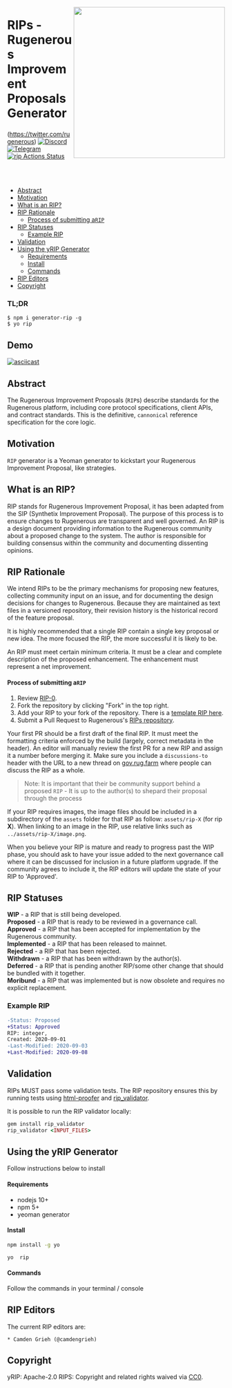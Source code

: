 <!-- SPDX-License-Identifier: Apache-2.0 -->

<p align="center">
 <img src="https://raw.githubusercontent.com/gist/camdengrieh/9a62174a080ead34271ff5d187a24343/raw/02cad2900f4cedb87895cc57729030e095d2869f/gh_banner.svg" align="right" width="350">
	<h1 align="left">RIPs - Rugenerous Improvement Proposals Generator </h1>
 <h3 align="center"> </h3>
 <p align="center">
<align="center">

(https://twitter.com/rugenerous) [![Discord](https://img.shields.io/discord/734804446353031319.svg?color=768AD4&label=discord&logo=https%3A%2F%2Fdiscordapp.com%2Fassets%2F8c9701b98ad4372b58f13fd9f65f966e.svg)](https://discord.gg/N5dgz3Nbpz/) [![Telegram](https://img.shields.io/badge/chat-on%20Telegram-blue.svg)](https://t.me/rugenerous)
[![rip Actions Status](https://github.com/camdengrieh/rip/workflows/rip/badge.svg)](https://github.com/camdengrieh/rip/actions)

 </center>
  </p>
</p>
<br />
<br />

- [Abstract](#abstract)
- [Motivation](#motivation)
- [What is an RIP?](#what-is-an-rip-)
- [RIP Rationale](#rip-rationale)
  - [Process of submitting a`RIP`](#process-of-submitting-a-rip-)
- [RIP Statuses](#rip-statuses)
  - [Example RIP](#example-rip)
- [Validation](#validation)
- [Using the yRIP Generator](#using-the-rip-generator)
  - [Requirements](#requirements)
  - [Install](#install)
  - [Commands](#commands)
- [RIP Editors](#rip-editors)
- [Copyright](#copyright)

### TL;DR

`$ npm i generator-rip -g` <br>
`$ yo rip`

## Demo

[![asciicast](https://asciinema.org/a/369942.svg)](https://asciinema.org/a/369942)

## Abstract

The Rugenerous Improvement Proposals (`RIP`s) describe standards for the Rugenerous platform, including core protocol specifications, client APIs, and contract standards. This is the definitive, `cannonical` reference specification for the core logic.

## Motivation

`RIP` generator is a Yeoman generator to kickstart your Rugenerous Improvement Proposal, like strategies.

## What is an RIP?

RIP stands for Rugenerous Improvement Proposal, it has been adapted from the SIP (Synthetix Improvement Proposal). The purpose of this process is to ensure changes to Rugenerous are transparent and well governed. An RIP is a design document providing information to the Rugenerous community about a proposed change to the system. The author is responsible for building consensus within the community and documenting dissenting opinions.

## RIP Rationale

We intend RIPs to be the primary mechanisms for proposing new features, collecting community input on an issue, and for documenting the design decisions for changes to Rugenerous. Because they are maintained as text files in a versioned repository, their revision history is the historical record of the feature proposal.

It is highly recommended that a single RIP contain a single key proposal or new idea. The more focused the RIP, the more successful it is likely to be.

An RIP must meet certain minimum criteria. It must be a clear and complete description of the proposed enhancement. The enhancement must represent a net improvement.

#### Process of submitting a`RIP`

1.  Review [RIP-0](RIPS/rip-0.md).
2.  Fork the repository by clicking "Fork" in the top right.
3.  Add your RIP to your fork of the repository. There is a [template RIP here](rip-X.md).
4.  Submit a Pull Request to Rugenerous's [RIPs repository](https://github.com/iearn-finance/RIPS/).

Your first PR should be a first draft of the final RIP. It must meet the formatting criteria enforced by the build (largely, correct metadata in the header). An editor will manually review the first PR for a new RIP and assign it a number before merging it. Make sure you include a `discussions-to` header with the URL to a new thread on [gov.rug.farm](https://gov.rug.farm/) where people can discuss the RIP as a whole.

> Note: It is important that their be community support behind a proposed `RIP` - It is up to the author(s) to shepard their proposal through the process

If your RIP requires images, the image files should be included in a subdirectory of the `assets` folder for that RIP as follow: `assets/rip-X` (for rip **X**). When linking to an image in the RIP, use relative links such as `../assets/rip-X/image.png`.

When you believe your RIP is mature and ready to progress past the WIP phase, you should ask to have your issue added to the next governance call where it can be discussed for inclusion in a future platform upgrade. If the community agrees to include it, the RIP editors will update the state of your RIP to 'Approved'.

## RIP Statuses

**WIP** - a RIP that is still being developed. <br>
**Proposed** - a RIP that is ready to be reviewed in a governance call. <br>
**Approved** - a RIP that has been accepted for implementation by the Rugenerous community. <br>
**Implemented** - a RIP that has been released to mainnet. <br>
**Rejected** - a RIP that has been rejected. <br>
**Withdrawn** - a RIP that has been withdrawn by the author(s). <br>
**Deferred** - a RIP that is pending another RIP/some other change that should be bundled with it together. <br>
**Moribund** - a RIP that was implemented but is now obsolete and requires no explicit replacement. <br>

### Example RIP

```diff
-Status: Proposed
+Status: Approved
RIP: integer,
Created: 2020-09-01
-Last-Modified: 2020-09-03
+Last-Modified: 2020-09-08
```

## Validation

RIPs MUST pass some validation tests. The RIP repository ensures this by running tests using [html-proofer](https://rubygems.org/gems/html-proofer) and [rip_validator](https://rubygems.org/gems/rip_validator).

It is possible to run the RIP validator locally:

```ruby
gem install rip_validator
rip_validator <INPUT_FILES>
```

## Using the yRIP Generator

Follow instructions below to install

#### Requirements

- nodejs 10+
- npm 5+
- yeoman generator

#### Install

```bash
npm install -g yo
```

```bash
yo  rip
```

#### Commands

Follow the commands in your terminal / console

## RIP Editors

The current RIP editors are:

`* Camden Grieh (@camdengrieh)`

## Copyright

yRIP: Apache-2.0
RIPS: Copyright and related rights waived via [CC0](https://creativecommons.org/publicdomain/zero/1.0/).
